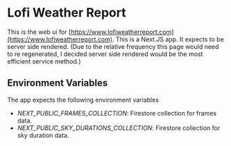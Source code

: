 # Lofi Weather Report

This is the web ui for [https://www.lofiweatherreport.com](https://www.lofiweatherreport.com). This is a Next.JS app. It expects to be server side rendered. (Due to the relative frequency this page would need to re regenerated, I decided server side rendered would be the most efficient service method.)

## Environment Variables

The app expects the following environment variables

- *NEXT_PUBLIC_FRAMES_COLLECTION*: Firestore collection for frames data.
- *NEXT_PUBLIC_SKY_DURATIONS_COLLECTION*: Firestore collection for sky duration data.
